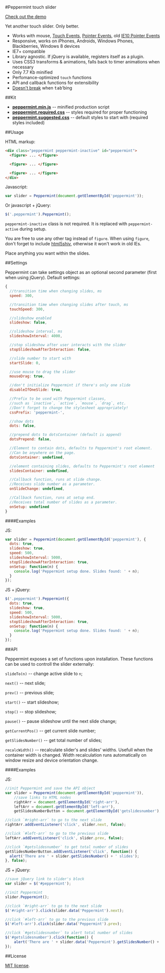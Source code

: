 #Peppermint touch slider

[Check out the demo](http://wd.dizaina.net/en/scripts/peppermint/)

Yet another touch slider. Only better.

- Works with mouse, [Touch Events](http://www.w3.org/TR/touch-events/), [Pointer Events](http://www.w3.org/TR/pointerevents/), old [IE10 Pointer Events](http://msdn.microsoft.com/en-us/library/ie/hh673557\(v=vs.85\).aspx)
- Responsive, works on iPhones, Androids, Windows Phones, Blackberries, Windows 8 devices
- IE7+ compatible
- Library agnostic. If jQuery is available, registers itself as a plugin.
- Uses CSS3 transforms &amp; animations, falls back to timer animations when necessary
- Only 7.7 Kb minified
- Perfomance-optimized `touch` functions
- API and callback functions for extensibility
- [Doesn't break](http://wd.dizaina.net/en/internet-maintenance/js-sliders-and-the-tab-key/) when <kbd>tab</kbd>&rsquo;bing

##Kit

- **[peppermint.min.js](https://raw.github.com/wilddeer/Peppermint/master/dist/peppermint.min.js)** -- minified production script
- **[peppermint.required.css](https://raw.github.com/wilddeer/Peppermint/master/dist/peppermint.required.css)** -- styles required for proper functioning
- **[peppermint.suggested.css](https://raw.github.com/wilddeer/Peppermint/master/dist/peppermint.suggested.css)** -- default styles to start with (required styles included)

##Usage

HTML markup:

```html
<div class="peppermint peppermint-inactive" id="peppermint">
  <figure> ... </figure>

  <figure> ... </figure>

  <figure> ... </figure>
</div>
```

Javascript:

```javascript
var slider = Peppermint(document.getElementById('peppermint'));
```

Or javascript + jQuery:

```javascript
$('.peppermint').Peppermint();
```
    
`peppermint-inactive` class is not required. It is replaced with `peppermint-active` during setup.

You are free to use any other tag instead of `figure`. When using `figure`, don't forget to include [html5shiv](https://github.com/aFarkas/html5shiv), otherwise it won't work in old IEs.

Place anything you want within the slides.

##Settings

Peppermint can take settings object as an optional second parameter (first when using jQuery). Default settings:

```javascript
{
  //transition time when changing slides, ms
  speed: 300,

  //transition time when changing slides after touch, ms
  touchSpeed: 300,

  //slideshow enabled
  slideshow: false,

  //slideshow interval, ms
  slideshowInterval: 4000,

  //stop slideshow after user interacts with the slider
  stopSlideshowAfterInteraction: false,

  //slide number to start with
  startSlide: 0,

  //use mouse to drag the slider
  mouseDrag: true,

  //don't initialize Peppermint if there's only one slide
  disableIfOneSlide: true,

  //Prefix to be used with Peppermint classes,
  //such as `inactive`, `active`, `mouse`, `drag`, etc.
  //Don't forget to change the stylesheet appropriately!
  cssPrefix: 'peppermint-',

  //show dots
  dots: false,

  //prepend dots to dotsContainer (default is append)
  dotsPrepend: false,

  //Element to contain dots, defaults to Peppermint's root element.
  //Can be anywhere on the page.
  dotsContainer: undefined,

  //element containing slides, defaults to Peppermint's root element
  slidesContainer: undefined,

  //Callback function, runs at slide change.
  //Receives slide number as a parameter.
  onSlideChange: undefined,

  //Callback function, runs at setup end.
  //Receives total number of slides as a parameter.
  onSetup: undefined
}
```

####Examples

JS:

```javascript
var slider = Peppermint(document.getElementById('peppermint'), {
  dots: true,
  slideshow: true,
  speed: 500,
  slideshowInterval: 5000,
  stopSlideshowAfterInteraction: true,
  onSetup: function(n) {
    console.log('Peppermint setup done. Slides found: ' + n);
  }
});
```

JS + jQuery:

```javascript
$('.peppermint').Peppermint({
  dots: true,
  slideshow: true,
  speed: 500,
  slideshowInterval: 5000,
  stopSlideshowAfterInteraction: true,
  onSetup: function(n) {
    console.log('Peppermint setup done. Slides found: ' + n);
  }
});
```

##API

Peppermint exposes a set of functions upon installation. These functions can be used to controll the slider externally:

`slideTo(n)` -- change active slide to `n`;

`next()` -- next slide;

`prev()` -- previous slide;

`start()` -- start slideshow;

`stop()` -- stop slideshow;

`pause()` -- pause slideshow until the next slide change;

`getCurrentPos()` -- get current slide number;

`getSlidesNumber()` -- get total number of slides;

`recalcWidth()` -- recalculate slider's and slides' widths. Usefull when the container width is changed. Width recalculation runs automatically on window resize and device orientation change.

####Examples

JS:

```javascript
//init Peppermint and save the API object
var slider = Peppermint(document.getElementById('peppermint')),
    //save links to HTML nodes
    rightArr = document.getElementById('right-arr'),
    leftArr = document.getElementById('left-arr'),
    getSlidesNumberButton = document.getElementById('getslidesnumber');;

//click `#right-arr` to go to the next slide
rightArr.addEventListener('click', slider.next, false);

//click `#left-arr` to go to the previous slide
leftArr.addEventListener('click', slider.prev, false);

//click `#getslidesnumber` to get total number of slides
getSlidesNumberButton.addEventListener('click', function() {
  alert('There are ' + slider.getSlidesNumber() + ' slides');
}, false);
```

JS + jQuery:

```javascript
//save jQuery link to slider's block
var slider = $('#peppermint');

//init Peppermint
slider.Peppermint();

//click `#right-arr` to go to the next slide
$('#right-arr').click(slider.data('Peppermint').next);

//click `#left-arr` to go to the previous slide
$('#left-arr').click(slider.data('Peppermint').prev);

//click `#getslidesnumber` to alert total number of slides
$('#getslidesnumber').click(function() {
    alert('There are ' + slider.data('Peppermint').getSlidesNumber() + ' slides');
});
```
    
##License

[MIT license](http://opensource.org/licenses/MIT).
